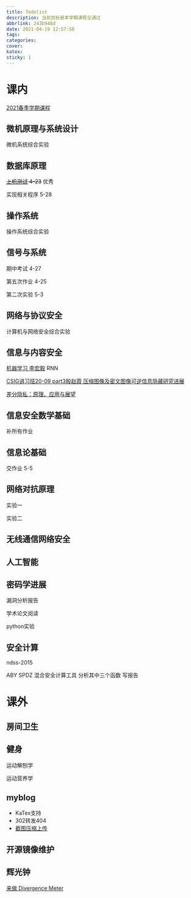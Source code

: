 ```yaml
---
title: Todolist
description: 当前目标是本学期课程全通过
abbrlink: 243b948d
date: 2021-04-19 12:57:58
tags:
categories:
cover:
katex:
sticky: 1
---
```


# 课内

[2021春季学期课程](https://foopi.top/posts/cc41c62f/)

## 微机原理与系统设计

微机系统综合实验

## 数据库原理

~~[上机测试](https://foopi.top/posts/122cff9f/) 4-23~~ 优秀

实现相关程序 5-28

## 操作系统

操作系统综合实验

## 信号与系统

期中考试 4-27

第五次作业 4-25

第二次实验 5-3

## 网络与协议安全

计算机与网络安全综合实验

## 信息与内容安全

[机器学习 李宏毅](https://www.bilibili.com/video/BV1Wv411h7kN) RNN

[CSIG讲习班20-09 part3殷赵霞 压缩图像及密文图像可逆信息隐藏研究进展](
https://www.bilibili.com/video/BV1Qk4y1k7GY?from=search&seid=15466391295177723172)

[差分隐私：原理、应用与展望](https://www.bilibili.com/video/BV1Tk4y117uA?from=search&seid=10380937147053242260)

## 信息安全数学基础

补所有作业

## 信息论基础

交作业 5-5

## 网络对抗原理

实验一

实验二

## 无线通信网络安全   
## 人工智能

## 密码学进展

漏洞分析报告

学术论文阅读

python实验

## 安全计算

ndss-2015

ABY SPDZ 混合安全计算工具 分析其中三个函数 写报告

# 课外

## 房间卫生

## 健身

运动解刨学

运动营养学

## myblog

- KaTex支持
- 302转发404
- [截图压缩上传](https://maojun.xyz/build-your-own-image-server-with-backblaze-b2.html)

## 开源镜像维护

## 辉光钟

[来做 Divergence Meter](https://debupt.github.io/2018/02/02/%E6%9D%A5%E5%81%9A-Divergence-Meter-%E8%BE%89%E5%85%89%E7%AE%A1%E6%97%B6%E9%92%9F/)

